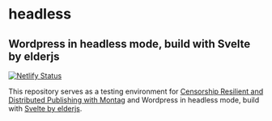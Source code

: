 # headless
## Wordpress in headless mode, build with Svelte by elderjs

[![Netlify Status](https://api.netlify.com/api/v1/badges/4cb761fd-af7f-4854-b24d-f16a2ec86426/deploy-status)](https://app.netlify.com/sites/crdp/deploys)

This repository serves as a testing environment for [Censorship Resilient and Distributed Publishing with Montag](https://github.com/451labs/Montag/discussions) and Wordpress in headless mode, build with [Svelte by elderjs](https://elderguide.com/tech/elderjs/).
